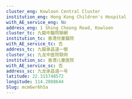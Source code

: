 ```yaml
---
cluster_eng: Kowloon Central Cluster
institution_eng: Hong Kong Children's Hospital
with_AE_service_eng: No
address_eng: 1 Shing Cheong Road, Kowloon
cluster_tc: 九龍中醫院聯網
institution_tc: 香港兒童醫院
with_AE_service_tc: 否
address_tc: 九龍承昌道一號
cluster_sc: 九龙中医院联网
institution_sc: 香港儿童医院
with_AE_service_sc: 否
address_sc: 九龙承昌道一号
latitude: 22.315748572
longitude: 114.2088644
Slug: mcm6wr6h5a
---
```

